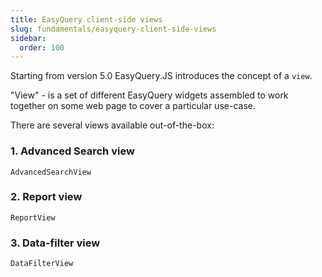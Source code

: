 ```yaml
---
title: EasyQuery client-side views
slug: fundamentals/easyquery-client-side-views
sidebar:
  order: 100
---
```


Starting from version 5.0 EasyQuery.JS introduces the concept of  a `view`. 

"View" - is a set of different EasyQuery widgets assembled to work together on some web page to cover a particular use-case.

There are several views available out-of-the-box:

### 1. Advanced Search view

`AdvancedSearchView`


### 2. Report view

`ReportView`


### 3. Data-filter view

`DataFilterView`
